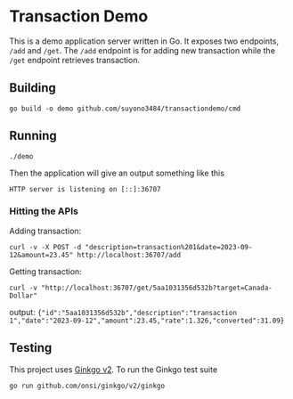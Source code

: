 # Transaction Demo

This is a demo application server written in Go. It exposes two endpoints, `/add` and `/get`.
The `/add` endpoint is for adding new transaction while the `/get` endpoint retrieves transaction.

## Building
```shell
go build -o demo github.com/suyono3484/transactiondemo/cmd
```

## Running
```shell
./demo
```

Then the application will give an output something like this
```shell
HTTP server is listening on [::]:36707
```

### Hitting the APIs
Adding transaction:
```shell
curl -v -X POST -d "description=transaction%201&date=2023-09-12&amount=23.45" http://localhost:36707/add
```

Getting transaction:
```shell
curl -v "http://localhost:36707/get/5aa1031356d532b?target=Canada-Dollar"
```
output: `{"id":"5aa1031356d532b","description":"transaction 1","date":"2023-09-12","amount":23.45,"rate":1.326,"converted":31.09}`

## Testing
This project uses [Ginkgo v2](https://github.com/onsi/ginkgo). To run the Ginkgo test suite
```shell
go run github.com/onsi/ginkgo/v2/ginkgo
```